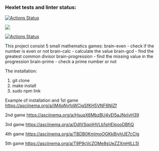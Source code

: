### Hexlet tests and linter status:
[![Actions Status](https://github.com/Asya-Kamaeva/frontend-project-lvl1/workflows/hexlet-check/badge.svg)](https://github.com/Asya-Kamaeva/frontend-project-lvl1/actions)

<a href="https://codeclimate.com/github/codeclimate/codeclimate/maintainability"><img src="https://api.codeclimate.com/v1/badges/a99a88d28ad37a79dbf6/maintainability" /></a>

[![Actions Status](https://github.com/Asya-Kamaeva/frontend-project-lvl1/workflows/linter-test/badge.svg)](https://github.com/Asya-Kamaeva/frontend-project-lvl1/actions)

This project consist 5 small mathematics games:
  brain-even - check if the number is even or not
  brain-calc - calculate the value
  brain-gcd - find the greatest common divisor
  brain-progression - find the missing value in the progression
  brain-prime - check a prime number or not

The installation:
  1) git clone <link to repo>
  2) make install
  3) sudo npm link

Example of installation and 1st game
https://asciinema.org/a/iM4qNyfoWCjqSfKH5VNF6NIZf

2nd game
https://asciinema.org/a/HsuqX6MbzBU4yEl5aJNxlvH39

3rd game
https://asciinema.org/a/DdIVSqoIHVLb1sHElpooDBfiQ

4th game
https://asciinema.org/a/TBDB0KmlmoOGKkBiyhUE7cClg

5th game
https://asciinema.org/a/T9P9cVcZOMe8sUeZZXmHlLL5l
